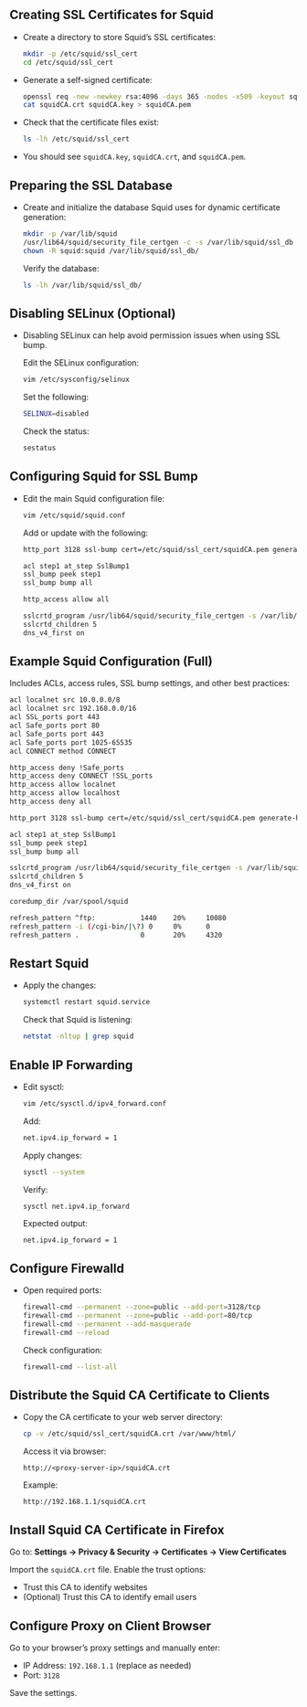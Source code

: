 ## Creating SSL Certificates for Squid


- Create a directory to store Squid’s SSL certificates:

   ```bash
   mkdir -p /etc/squid/ssl_cert
   cd /etc/squid/ssl_cert
   ```

- Generate a self-signed certificate:

   ```bash
   openssl req -new -newkey rsa:4096 -days 365 -nodes -x509 -keyout squidCA.key -out squidCA.crt
   cat squidCA.crt squidCA.key > squidCA.pem
   ```

- Check that the certificate files exist:

   ```bash
   ls -lh /etc/squid/ssl_cert
   ```

- You should see `squidCA.key`, `squidCA.crt`, and `squidCA.pem`.

## Preparing the SSL Database

- Create and initialize the database Squid uses for dynamic certificate generation:

   ```bash
   mkdir -p /var/lib/squid
   /usr/lib64/squid/security_file_certgen -c -s /var/lib/squid/ssl_db -M 20MB
   chown -R squid:squid /var/lib/squid/ssl_db/
   ```

   Verify the database:

   ```bash
   ls -lh /var/lib/squid/ssl_db/
   ```



## Disabling SELinux (Optional)

- Disabling SELinux can help avoid permission issues when using SSL bump.

   Edit the SELinux configuration:

   ```bash
   vim /etc/sysconfig/selinux
   ```

   Set the following:

   ```bash
   SELINUX=disabled
   ```

   Check the status:

   ```bash
   sestatus
   ```



## Configuring Squid for SSL Bump

- Edit the main Squid configuration file:

   ```bash
   vim /etc/squid/squid.conf
   ```

   Add or update with the following:

   ```bash
   http_port 3128 ssl-bump cert=/etc/squid/ssl_cert/squidCA.pem generate-host-certificates=on dynamic_cert_mem_cache_size=4MB

   acl step1 at_step SslBump1
   ssl_bump peek step1
   ssl_bump bump all

   http_access allow all

   sslcrtd_program /usr/lib64/squid/security_file_certgen -s /var/lib/squid/ssl_db -M 4MB
   sslcrtd_children 5
   dns_v4_first on
   ```



## Example Squid Configuration (Full)

Includes ACLs, access rules, SSL bump settings, and other best practices:

```bash
acl localnet src 10.0.0.0/8
acl localnet src 192.168.0.0/16
acl SSL_ports port 443
acl Safe_ports port 80
acl Safe_ports port 443
acl Safe_ports port 1025-65535
acl CONNECT method CONNECT

http_access deny !Safe_ports
http_access deny CONNECT !SSL_ports
http_access allow localnet
http_access allow localhost
http_access deny all

http_port 3128 ssl-bump cert=/etc/squid/ssl_cert/squidCA.pem generate-host-certificates=on dynamic_cert_mem_cache_size=4MB

acl step1 at_step SslBump1
ssl_bump peek step1
ssl_bump bump all

sslcrtd_program /usr/lib64/squid/security_file_certgen -s /var/lib/squid/ssl_db -M 4MB
sslcrtd_children 5
dns_v4_first on

coredump_dir /var/spool/squid

refresh_pattern ^ftp:           1440    20%     10080
refresh_pattern -i (/cgi-bin/|\?) 0     0%      0
refresh_pattern .               0       20%     4320
```



## Restart Squid

- Apply the changes:

   ```bash
   systemctl restart squid.service
   ```

   Check that Squid is listening:

   ```bash
   netstat -nltup | grep squid
   ```



## Enable IP Forwarding

- Edit sysctl:

   ```bash
   vim /etc/sysctl.d/ipv4_forward.conf
   ```

   Add:

   ```bash
   net.ipv4.ip_forward = 1
   ```

   Apply changes:

   ```bash
   sysctl --system
   ```

   Verify:

   ```bash
   sysctl net.ipv4.ip_forward
   ```

   Expected output:

   ```
   net.ipv4.ip_forward = 1
   ```



## Configure Firewalld

-  Open required ports:

   ```bash
   firewall-cmd --permanent --zone=public --add-port=3128/tcp
   firewall-cmd --permanent --zone=public --add-port=80/tcp
   firewall-cmd --permanent --add-masquerade
   firewall-cmd --reload
   ```

   Check configuration:

   ```bash
   firewall-cmd --list-all
   ```



## Distribute the Squid CA Certificate to Clients

- Copy the CA certificate to your web server directory:

   ```bash
   cp -v /etc/squid/ssl_cert/squidCA.crt /var/www/html/
   ```

   Access it via browser:

   ```
   http://<proxy-server-ip>/squidCA.crt
   ```

   Example:

   ```
   http://192.168.1.1/squidCA.crt
   ```



## Install Squid CA Certificate in Firefox

Go to:
**Settings → Privacy & Security → Certificates → View Certificates**

Import the `squidCA.crt` file.
Enable the trust options:

* Trust this CA to identify websites
* (Optional) Trust this CA to identify email users



## Configure Proxy on Client Browser

Go to your browser’s proxy settings and manually enter:

* IP Address: `192.168.1.1` (replace as needed)
* Port: `3128`

Save the settings.


